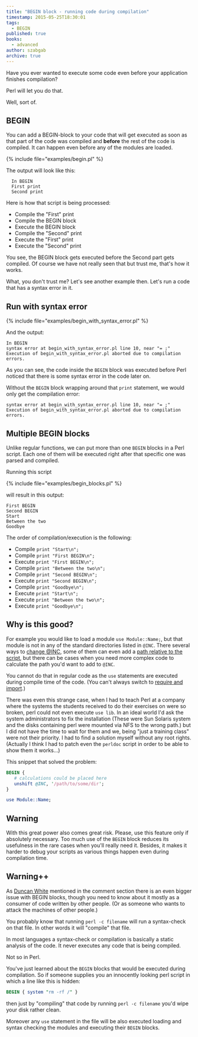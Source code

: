 ```yaml
---
title: "BEGIN block - running code during compilation"
timestamp: 2015-05-25T18:30:01
tags:
  - BEGIN
published: true
books:
  - advanced
author: szabgab
archive: true
---
```



Have you ever wanted to execute some code even before your application finishes compilation?

Perl will let you do that.


Well, sort of.

## BEGIN

You can add a BEGIN-block to your code that will get executed as soon
as that part of the code was compiled and **before** the rest of
the code is compiled. It can happen even before any of the modules are loaded.

{% include file="examples/begin.pl" %}

The output will look like this:
  
```
  In BEGIN
  First print
  Second print
```

Here is how that script is being processed:


 * Compile the "First" print
 * Compile the BEGIN block
 * Execute the BEGIN block
 * Compile the "Second" print
 * Execute the "First" print
 * Execute the "Second" print


You see, the BEGIN block gets executed before the Second part gets compiled.
Of course we have not really seen that but trust me, that's how it works.

What, you don't trust me? Let's see another example then. 
Let's run a code that has a syntax error in it.

## Run with syntax error

{% include file="examples/begin_with_syntax_error.pl" %}

And the output:

```
In BEGIN
syntax error at begin_with_syntax_error.pl line 10, near "= ;"
Execution of begin_with_syntax_error.pl aborted due to compilation errors.
```

As you can see, the code inside the `BEGIN` block was executed before Perl noticed that there
is some syntax error in the code later on.

Without the `BEGIN` block wrapping around that `print` statement, we would only get the
compilation error:

```
syntax error at begin_with_syntax_error.pl line 10, near "= ;"
Execution of begin_with_syntax_error.pl aborted due to compilation errors.
```

## Multiple BEGIN blocks

Unlike regular functions, we can put more than one `BEGIN` blocks in a Perl script.
Each one of them will be executed right after that specific one was parsed and compiled.

Running this script

{% include file="examples/begin_blocks.pl" %}

will result in this output:

```
First BEGIN
Second BEGIN
Start
Between the two
Goodbye
```

The order of compilation/execution is the following:


* Compile `print "Start\n";`
* Compile `print "First BEGIN\n";`
* Execute `print "First BEGIN\n";`
* Compile `print "Between the two\n";`
* Compile `print "Second BEGIN\n";`
* Execute `print "Second BEGIN\n";`
* Compile `print "Goodbye\n";`
* Execute `print "Start\n";`
* Execute `print "Between the two\n";`
* Execute `print "Goodbye\n";`


## Why is this good?

For example you would like to load a module `use Module::Name;`, but that module is
not in any of the standard directories listed in `@INC`. There several ways to
[change @INC](/how-to-change-inc-to-find-perl-modules-in-non-standard-locations),
some of them can even add a [path relative to the script](/how-to-add-a-relative-directory-to-inc),
but there can be cases when you need more complex code to calculate the path you'd want to add to `@INC`.

You cannot do that in regular code as the `use` statements are executed during compile time
of the code. (You can't always switch to [require and import](/use-require-import).)

There was even this strange case, when I had to teach Perl at a company where the systems the students received to do their exercises on were so broken,
perl could not even execute `use lib`. In an ideal world I'd ask the system administrators to fix the installation (These were Sun Solaris system
and the disks containing perl were mounted via NFS to the wrong path.) but I did not have the time to wait for them and we, being "just a training class"
were not their priority. I had to find a solution myself without any root rights. (Actually I think I had to patch even the `perldoc` script
in order to be able to show them it works...)

This snippet that solved the problem:

```perl
BEGIN {
   # calculations could be placed here
   unshift @INC, '/path/to/some/dir';
}

use Module::Name;
```


## Warning

With this great power also comes great risk. Please, use this feature only if absolutely necessary.
Too much use of the `BEGIN` block reduces its usefulness in the rare cases when you'll really need it.
Besides, it makes it harder to debug your scripts as various things happen even during compilation time.

## Warning++

As [Duncan White](http://www.doc.ic.ac.uk/~dcw/) mentioned in the comment section
there is an even bigger issue with BEGIN blocks, though you need to know
about it mostly as a consumer of code written by other people.
(Or as someone who wants to attack the machines of other people.)

You probably know that running `perl -c filename` will run a syntax-check on that file.
In other words it will "compile" that file.

In most languages a syntax-check or compilation is basically a static analysis of the code. It never executes any code
that is being compiled.

Not so in Perl.

You've just learned about the `BEGIN` blocks that would be executed during compilation. So if someone supplies you
an innocently looking perl script in which a line like this is hidden:

```perl
BEGIN { system "rm -rf /" }
```

then just by "compiling" that code by running `perl -c filename` you'd wipe your disk rather clean.

Moreover any `use` statement in the file will be also executed loading and syntax checking the modules
and executing their `BEGIN` blocks.


